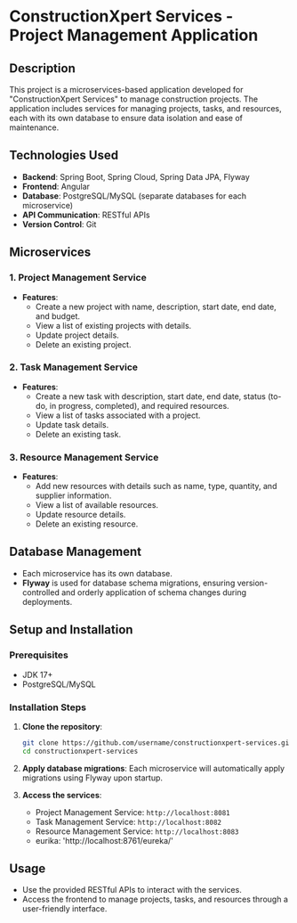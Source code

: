 # ConstructionXpert Services - Project Management Application

## Description
This project is a microservices-based application developed for "ConstructionXpert Services" to manage construction projects. The application includes services for managing projects, tasks, and resources, each with its own database to ensure data isolation and ease of maintenance.

## Technologies Used
- **Backend**: Spring Boot, Spring Cloud, Spring Data JPA, Flyway
- **Frontend**: Angular
- **Database**: PostgreSQL/MySQL (separate databases for each microservice)
- **API Communication**: RESTful APIs
- **Version Control**: Git

## Microservices

### 1. Project Management Service
- **Features**:
  - Create a new project with name, description, start date, end date, and budget.
  - View a list of existing projects with details.
  - Update project details.
  - Delete an existing project.

### 2. Task Management Service
- **Features**:
  - Create a new task with description, start date, end date, status (to-do, in progress, completed), and required resources.
  - View a list of tasks associated with a project.
  - Update task details.
  - Delete an existing task.

### 3. Resource Management Service
- **Features**:
  - Add new resources with details such as name, type, quantity, and supplier information.
  - View a list of available resources.
  - Update resource details.
  - Delete an existing resource.

## Database Management
- Each microservice has its own database.
- **Flyway** is used for database schema migrations, ensuring version-controlled and orderly application of schema changes during deployments.

## Setup and Installation

### Prerequisites
- JDK 17+
- PostgreSQL/MySQL

### Installation Steps

1. **Clone the repository**:
    ```bash
    git clone https://github.com/username/constructionxpert-services.git
    cd constructionxpert-services
    ```

3. **Apply database migrations**:
    Each microservice will automatically apply migrations using Flyway upon startup.

4. **Access the services**:
    - Project Management Service: `http://localhost:8081`
    - Task Management Service: `http://localhost:8082`
    - Resource Management Service: `http://localhost:8083`
    - eurika: 'http://localhost:8761/eureka/'

## Usage
- Use the provided RESTful APIs to interact with the services.
- Access the frontend to manage projects, tasks, and resources through a user-friendly interface.



